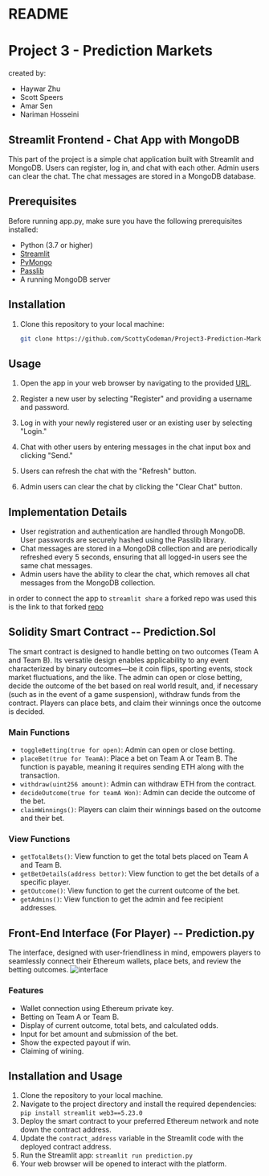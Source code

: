 # README

# Project 3 - Prediction Markets
created by:
* Haywar Zhu
* Scott Speers
* Amar Sen
* Nariman Hosseini

## Streamlit Frontend - Chat App with MongoDB

This part of the project is a simple chat application built with Streamlit and MongoDB. Users can register, log in, and chat with each other. Admin users can clear the chat. The chat messages are stored in a MongoDB database.

## Prerequisites

Before running app.py, make sure you have the following prerequisites installed:

- Python (3.7 or higher)
- [Streamlit](https://streamlit.io/)
- [PyMongo](https://pymongo.readthedocs.io/)
- [Passlib](https://passlib.readthedocs.io/)
- A running MongoDB server

## Installation

1. Clone this repository to your local machine:

   ```bash
   git clone https://github.com/ScottyCodeman/Project3-Prediction-Markets

## Usage

1. Open the app in your web browser by navigating to the provided [URL](https://prediction-markets.streamlit.app/).

2. Register a new user by selecting "Register" and providing a username and password.

3. Log in with your newly registered user or an existing user by selecting "Login."

4. Chat with other users by entering messages in the chat input box and clicking "Send."

5. Users can refresh the chat with the "Refresh" button.

6. Admin users can clear the chat by clicking the "Clear Chat" button.

## Implementation Details
* User registration and authentication are handled through MongoDB. User passwords are securely hashed using the Passlib library.
* Chat messages are stored in a MongoDB collection and are periodically refreshed every 5 seconds, ensuring that all logged-in users see the same chat messages.
* Admin users have the ability to clear the chat, which removes all chat messages from the MongoDB collection.

in order to connect the app to `streamlit share` a forked repo was used this is the link to that forked [repo](https://github.com/ScottyCodeman/Project3-Prediction-Markets)
## Solidity Smart Contract -- Prediction.Sol

The smart contract is designed to handle betting on two outcomes (Team A and Team B). Its versatile design enables applicability to any event characterized by binary outcomes—be it coin flips, sporting events, stock market fluctuations, and the like. The admin can open or close betting, decide the outcome of the bet based on real world result, and, if necessary (such as in the event of a game suspension), withdraw funds from the contract. Players can place bets, and claim their winnings once the outcome is decided.

### Main Functions

- `toggleBetting(true for open)`: Admin can open or close betting.
- `placeBet(true for TeamA)`: Place a bet on Team A or Team B. The function is payable, meaning it requires sending ETH along with the transaction.
- `withdraw(uint256 amount)`: Admin can withdraw ETH from the contract.
- `decideOutcome(true for teamA Won)`: Admin can decide the outcome of the bet.
- `claimWinnings()`: Players can claim their winnings based on the outcome and their bet.

### View Functions
- `getTotalBets()`: View function to get the total bets placed on Team A and Team B.
- `getBetDetails(address bettor)`: View function to get the bet details of a specific player.
- `getOutcome()`: View function to get the current outcome of the bet.
- `getAdmins()`: View function to get the admin and fee recipient addresses.

## Front-End Interface (For Player) -- Prediction.py

The interface, designed with user-friendliness in mind, empowers players to seamlessly connect their Ethereum wallets, place bets, and review the betting outcomes. 
![interface](streamlit_ui.png)

### Features

- Wallet connection using Ethereum private key.
- Betting on Team A or Team B.
- Display of current outcome, total bets, and calculated odds.
- Input for bet amount and submission of the bet.
- Show the expected payout if win.
- Claiming of wining.

## Installation and Usage

1. Clone the repository to your local machine.
2. Navigate to the project directory and install the required dependencies: `pip install streamlit web3==5.23.0`
3. Deploy the smart contract to your preferred Ethereum network and note down the contract address.
4. Update the `contract_address` variable in the Streamlit code with the deployed contract address.
5. Run the Streamlit app: `streamlit run prediction.py`
6. Your web browser will be opened to interact with the platform.
